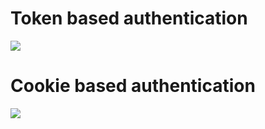 # Token based authentication
![](https://www.codeproject.com/KB/webservices/1090252/AuthServerFinal.jpg)

# Cookie based authentication
![](https://www.codeproject.com/KB/webservices/1090252/CookiesFinal.jpg)

